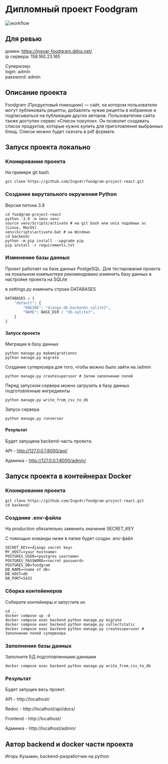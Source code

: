# Дипломный проект Foodgram

![workflow](https://github.com/Ingv4r/foodgram-project-react/actions/workflows/main.yml/badge.svg)

## Для ревью
домен: https://ingvar-foodgram.ddns.net/ \
ip сервера: 158.160.23.165

Суперюзер: \
login: admin \
password: admin

## Описание проекта

Foodgram (Продуктовый помощник) — сайт, на котором пользователи могут публиковать рецепты, добавлять чужие рецепты в избранное и подписываться на публикации других авторов. Пользователям сайта также доступен сервис «Список покупок». Он позволит создавать список продуктов, которые нужно купить для приготовления выбранных блюд. Список можно будет скачать в pdf формате.

## Запуск проекта локально

### Клонирование проекта

На примере git bash

```
git clone https://github.com/Ingv4r/foodgram-project-react.git
```

### Создание вирутального окружения Python

Версия питона 3.9

```
cd foodgram-project-react
python -3.9 -m venv venv
source venv/Scripts/activate # на git bash или unix подобных ос (Linux, MacOS)
venv\Scripts\activate.bat # на Windows
cd backend/
python -m pip install --upgrade pip
pip install -r requirements.txt
```

### Изменение базы данных

Проект работает на базе данных PostgeSQL. Для тестирования проекта на локальном компьютере рекомендовано изменить базу данных в настройке проекта на SQLite

в settings.py изменить строки DATABASES
```python
DATABASES = {
    "default": {
        "ENGINE": "django.db.backends.sqlite3",
        "NAME": BASE_DIR / "db.sqlite3",
    }
}
```

#### Запуск проекта

Миграции в базу данных

```
python manage.py makemigrationns
python manage.py migrate
```

Создание суперюзера для того, чтобы можно было зайти на /admin 

```
python manage.py createsuperuser # Затем заполнение полей
```

Перед запуском сервера можно загрузить в базу данных подготовленные ингредиенты

```
python manage.py write_from_csv_to_db
```

Запуск сервера

```
python manage.py runserver
```

#### Результат

Будет запущена backend-часть проекта.

API - http://127.0.0.1:8000/api/ 

Админка - http://127.0.0.1:8000/admin/



## Запуск проекта в контейнерах Docker

### Клонирование проекта

```
git clone https://github.com/Ingv4r/foodgram-project-react.git
сd backend/
```

### Создание .env-файла

На production обязательно заменить значение SECRET_KEY

С помощью команды ниже в папке будет создан .env-файл

```
SECRET_KEY=<django secret key>
MY_HOST=<your hostname>
POSTGRES_USER=<postgres username>
POSTGRES_PASSWORD=<secret password>
POSTGRES_DB=foodgram
DB_NAME=<name of db>
DB_HOST=db
DB_PORT=5432
```

### Сборка контейенеров

Соберите контейнеры и запустите их

```
cd ..
docker compose up -d
docker compose exec backend python manage.py migrate
docker compose exec backend python manage.py collectstatic
docker compose exec backend python manage.py createsuperuser # Заполнение полей суперюзера
```

### Заполнение базы данных

Заполните БД подготовленными данными

```
docker compose exec backend python manage.py write_from_csv_to_db
```

### Результат

Будет запущен весь проект.

API - http://localhost/

Redoc - http://localhost/api/docs/

Frontend - http://localhost/

Админка - http://localhost/admin/


## Автор backend и docker части проекта

Игорь Кузьмин, backend-разработчик на python
